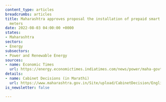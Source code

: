 ```yaml
---
content_type: articles
breadcrumbs: articles
title: Maharashtra approves proposal the installation of prepaid smart electricity
  meters
date: 2022-08-03 04:00:00 +0000
states:
- Maharashtra
sectors:
- Energy
subsectors:
- Power and Renewable Energy
sources:
- name: Economic Times
  url: https://energy.economictimes.indiatimes.com/news/power/maha-govt-to-install-prepaid-smart-electricity-meters-cm-eknath-shinde/93198733
details:
- name: Cabinet Decisions (in Marathi)
  url: https://www.maharashtra.gov.in/Site/upload/CabinetDecision/English/27-07-2022%20Cabinet%20Decision%20(Meeting%20No.4).pdf
is_newsletter: false

---
```

